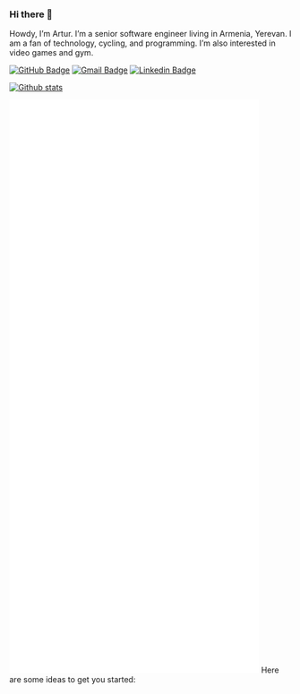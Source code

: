 ### Hi there 👋
Howdy, I’m Artur. I’m a senior software engineer living in Armenia, Yerevan. I am a fan of technology, cycling, and programming. I’m also interested in video games and gym.

[![GitHub Badge](https://img.shields.io/badge/-@artur--avdalyan-%23181717?style=flat&logo=github)](https://github.com/artavdalyan) [![Gmail Badge](https://img.shields.io/badge/-art.avdalyan89@gmail.com-c14438?style=flat&logo=Gmail&logoColor=white&link=mailto:art.avdalyan89@gmail.com)](mailto:art.avdalyan89@gmail.com) [![Linkedin Badge](https://img.shields.io/badge/-@arturavdalyan-blue?style=flat&logo=Linkedin&logoColor=white&link=https://www.linkedin.com/in/arthur-a-4aa8bb135//)](https://www.linkedin.com/in/arthur-a-4aa8bb135/)

[![Github stats](https://github-readme-stats.vercel.app/api?username=artavdalyan&show_icons=true&theme=light&include_all_commits=true&count_private=true&hide=issues,contribs)](https://github.com/anuraghazra/github-readme-stats)


![Metrics](./github-metrics.svg)
Here are some ideas to get you started:

<!--
**artavdalyan/artavdalyan** is a ✨ _special_ ✨ repository because its `README.md` (this file) appears on your GitHub profile.

- 🔭 I’m currently working on ...
- 🌱 I’m currently learning ...
- 👯 I’m looking to collaborate on ...
- 🤔 I’m looking for help with ...
- 💬 Ask me about ...
- 📫 How to reach me: ...
- 😄 Pronouns: ...
- ⚡ Fun fact: ...
-->
